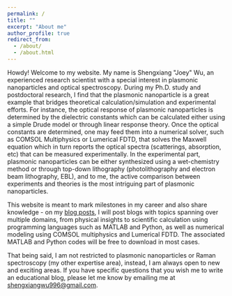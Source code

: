 ```yaml
---
permalink: /
title: ""
excerpt: "About me"
author_profile: true
redirect_from: 
  - /about/
  - /about.html
---
```


Howdy! Welcome to my website. My name is Shengxiang "Joey" Wu, an experienced research scientist with a special interest in plasmonic nanoparticles and optical spectroscopy. During my Ph.D. study and postdoctoral research, I find that the plasmonic nanoparticle is a great example that bridges theoretical calculation/simulation and experimental efforts. For instance, the optical response of plasmonic nanoparticles is determined by the dielectric constants which can be calculated either using a simple Drude model or through linear response theory. Once the optical constants are determined, one may feed them into a numerical solver, such as COMSOL Multiphysics or Lumerical FDTD, that solves the Maxwell equation which in turn reports the optical spectra (scatterings, absorption, etc) that can be measured experimentally. In the experimental part, plasmonic nanoparticles can be either synthesized using a wet-chemistry method or through top-down lithography (photolithography and electron beam lithography, EBL), and to me, the active comparison between experiments and theories is the most intriguing part of plasmonic nanoparticles.


This website is meant to mark milestones in my career and also share knowledge - on my [blog posts](https://shengxiang-joey-wu.github.io/year-archive/), I will post blogs with topics spanning over multiple domains, from physical insights to scientific calculation using programming languages such as MATLAB and Python, as well as numerical modeling using COMSOL multiphysics and Lumerical FDTD. The associated MATLAB and Python codes will be free to download in most cases. 


That being said, I am not restricted to plasmonic nanoparticles or Raman spectroscopy (my other expertise area), instead, I am always open to new and exciting areas. If you have specific questions that you wish me to write an educational blog, please let me know by emailing me at shengxiangwu996@gmail.com.


